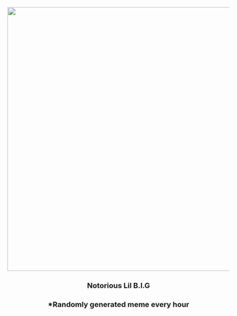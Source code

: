 <p align="center">
        <img src="https://i.redd.it/xo0j56dvep2a1.jpg" width="600" height="600">
        </p>
        <h3 align="center">Notorious Lil B.I.G</h3>
        <h3 align="center">*Randomly generated meme every hour</h3>
    